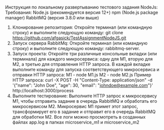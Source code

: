 Инструкция по локальному развертыванию тестового задания NodeJs:
Требования:
    Node.js (рекомендуется версия 12+)
    npm (Node.js package manager)
    RabbitMQ (версия 3.8.0 или выше)

1) Клонирование репозитория:
    Откройте терминал (или командную строку) и выполните следующую команду:
    git clone https://github.com/afgasick/TestAssignmentNodeJS.git
2) Запуск сервера RabbitMq:
    Откройте терминал (или командную строку) и выполните следующую команду: rabbitmq-server.
3) Запуск проекта:
    Откройте три различные консольные вкладки (или терминала) для каждого микросервиса: одну для М1, вторую для М2, а третью для отправления HTTP запроса. В каждой вкладке выполните команду для запуска соответствующего микросервиса и отправки HTTP запроса:
        М1 - node M1.js
        M2 - node M2.js
        Пример HTTP запроса: curl -X POST -H "Content-Type: application/json" -d '{"name": "John Doe", "age": 30, "email": "johndoe@example.com"}' http://localhost:3000/process
4) Выполните тестирование:
    Выполните HTTP запрос к микросервису М1, чтобы отправить задание в очередь RabbitMQ и обработать его микросервисом М2. Микросервис М1 примет этот запрос, трансформирует его в задание и отправит его в очередь RabbitMQ для обработки М2. Все логи можно просмотреть в созданных файлах app.log в папках microservice_m1 и microservice_m2

